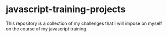 # javascript-training-projects
This repository is a collection of my challenges that I will impose on myself on the course of my javascript training.

